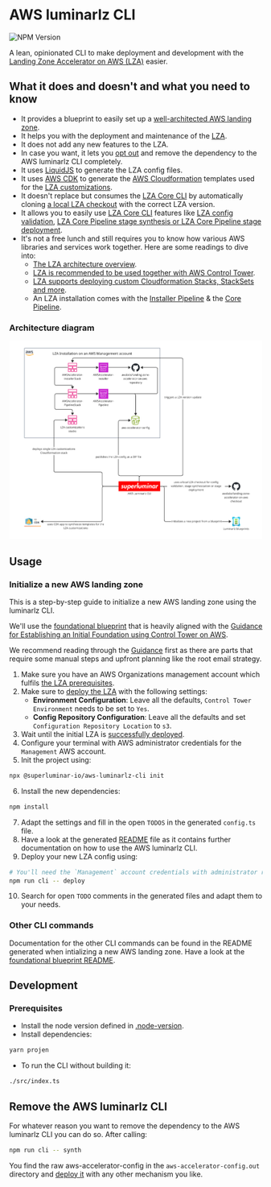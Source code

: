 # AWS luminarlz CLI

![NPM Version](https://img.shields.io/npm/v/%40superluminar-io%2Faws-luminarlz-cli)

A lean, opinionated CLI
to make deployment and development with the [Landing Zone Accelerator on AWS (LZA)](https://docs.aws.amazon.com/solutions/latest/landing-zone-accelerator-on-aws) easier.

## What it does and doesn't and what you need to know

 - It provides a blueprint to easily set up a [well-architected AWS landing zone](https://docs.aws.amazon.com/prescriptive-guidance/latest/migration-aws-environment/welcome.html).
 - It helps you with the deployment and maintenance of the [LZA](https://docs.aws.amazon.com/solutions/latest/landing-zone-accelerator-on-aws).
 - It does not add any new features to the LZA.
 - In case you want, it lets you [opt out](#remove-the-aws-luminarlz-cli) and remove the dependency to the AWS luminarlz CLI completely.
 - It uses [LiquidJS](https://liquidjs.com/) to generate the LZA config files.
 - It uses [AWS CDK](https://github.com/aws/aws-cdk) to generate the [AWS Cloudformation](https://docs.aws.amazon.com/cloudformation/) templates used for the [LZA customizations](https://awslabs.github.io/landing-zone-accelerator-on-aws/latest/faq/customizations/).
 - It doesn't replace but consumes the [LZA Core CLI](https://awslabs.github.io/landing-zone-accelerator-on-aws/latest/developer-guide/scripts/#core-cli) by automatically cloning [a local LZA checkout](https://github.com/awslabs/landing-zone-accelerator-on-aws) with the correct LZA version.
 - It allows you to easily use [LZA Core CLI](https://awslabs.github.io/landing-zone-accelerator-on-aws/latest/developer-guide/scripts/#core-cli) features like [LZA config validation](https://awslabs.github.io/landing-zone-accelerator-on-aws/latest/developer-guide/scripts/#configuration-validator), [LZA Core Pipeline stage synthesis or LZA Core Pipeline stage deployment](https://awslabs.github.io/landing-zone-accelerator-on-aws/latest/developer-guide/scripts/#core-cli).
 - It's not a free lunch and still requires you to know how various AWS libraries and services work together. Here are some readings to dive into:
   - [The LZA architecture overview](https://docs.aws.amazon.com/solutions/latest/landing-zone-accelerator-on-aws/architecture-overview.html).
   - [LZA is recommended to be used together with AWS Control Tower](https://awslabs.github.io/landing-zone-accelerator-on-aws/latest/faq/ct-cfct/).
   - [LZA supports deploying custom Cloudformation Stacks, StackSets and more](https://awslabs.github.io/landing-zone-accelerator-on-aws/latest/faq/customizations/).
   - An LZA installation comes with the [Installer Pipeline](https://docs.aws.amazon.com/solutions/latest/landing-zone-accelerator-on-aws/awsaccelerator-installer.html) & the [Core Pipeline](https://docs.aws.amazon.com/solutions/latest/landing-zone-accelerator-on-aws/awsaccelerator-pipeline.html).

### Architecture diagram

![AWS luminarlz CLI Architecture diagram](docs/architecture-diagram.png)

## Usage

### Initialize a new AWS landing zone

This is a step-by-step guide to initialize a new AWS landing zone using the luminarlz CLI.

We'll use the [foundational blueprint](blueprints/foundational/) that is heavily aligned with the [Guidance for Establishing an Initial Foundation using Control Tower on AWS](https://aws.amazon.com/solutions/guidance/establishing-an-initial-foundation-using-control-tower-on-aws).

We recommend reading through the [Guidance](https://aws.amazon.com/solutions/guidance/establishing-an-initial-foundation-using-control-tower-on-aws) first
as there are parts that require some manual steps and upfront planning like the root email strategy.

1. Make sure you have an AWS Organizations management account which fulfils [the LZA prerequisites](https://docs.aws.amazon.com/solutions/latest/landing-zone-accelerator-on-aws/prerequisites.html).
2. Make sure to [deploy the LZA](https://docs.aws.amazon.com/solutions/latest/landing-zone-accelerator-on-aws/deploy-the-solution.html) with the following settings:
   - **Environment Configuration**: Leave all the defaults, `Control Tower Environment` needs to be set to `Yes`.
   - **Config Repository Configuration**: Leave all the defaults and set `Configuration Repository Location` to `s3`.
3. Wait until the initial LZA is [successfully deployed](https://docs.aws.amazon.com/solutions/latest/landing-zone-accelerator-on-aws/step-2.-await-initial-environment-deployment.html).
4. Configure your terminal with AWS administrator credentials for the `Management` AWS account.
5. Init the project using:
```bash
npx @superluminar-io/aws-luminarlz-cli init
```
6. Install the new dependencies:
```bash
npm install
```
7. Adapt the settings and fill in the open `TODOS` in the generated `config.ts` file.
8. Have a look at the generated [README](blueprints/foundational/README.md) file
   as it contains further documentation on how to use the AWS luminarlz CLI.
9. Deploy your new LZA config using:
```bash
# You'll need the `Management` account credentials with administrator rights to be configured in your terminal.
npm run cli -- deploy
```
10. Search for open `TODO` comments in the generated files and adapt them to your needs.

### Other CLI commands

Documentation for the other CLI commands can be found in the README generated when intializing a new AWS landing zone.
Have a look at the [foundational blueprint README](blueprints/foundational/README.md).

## Development

### Prerequisites

- Install the node version defined in [.node-version](.node-version).
- Install dependencies:
```bash
yarn projen
```
- To run the CLI without building it:
```bash
./src/index.ts
```

## Remove the AWS luminarlz CLI

For whatever reason you want to remove the dependency to the AWS luminarlz CLI you can do so.
After calling:
```bash
npm run cli -- synth
```
You find the raw aws-accelerator-config in the `aws-accelerator-config.out` directory
and [deploy it](https://docs.aws.amazon.com/solutions/latest/landing-zone-accelerator-on-aws/step-3.-update-the-configuration-files.html#using-s3)
with any other mechanism you like.